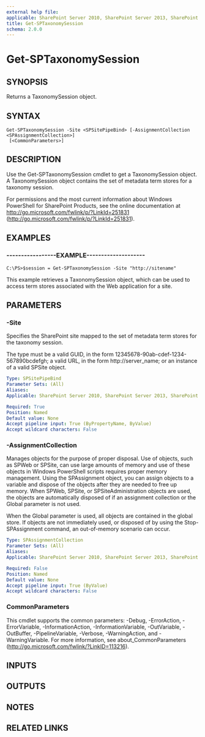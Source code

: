 ```yaml
---
external help file: 
applicable: SharePoint Server 2010, SharePoint Server 2013, SharePoint Server 2016
title: Get-SPTaxonomySession
schema: 2.0.0
---
```


# Get-SPTaxonomySession

## SYNOPSIS
Returns a TaxonomySession object.

## SYNTAX

```
Get-SPTaxonomySession -Site <SPSitePipeBind> [-AssignmentCollection <SPAssignmentCollection>]
 [<CommonParameters>]
```

## DESCRIPTION
Use the Get-SPTaxonomySession cmdlet to get a TaxonomySession object.
A TaxonomySession object contains the set of metadata term stores for a taxonomy session.

For permissions and the most current information about Windows PowerShell for SharePoint Products, see the online documentation at http://go.microsoft.com/fwlink/p/?LinkId=251831 (http://go.microsoft.com/fwlink/p/?LinkId=251831).

## EXAMPLES

### -----------------EXAMPLE-------------------- 
```
C:\PS>$session = Get-SPTaxonomySession -Site "http://sitename"
```

This example retrieves a TaxonomySession object, which can be used to access term stores associated with the Web application for a site.

## PARAMETERS

### -Site
Specifies the SharePoint site mapped to the set of metadata term stores for the taxonomy session.

The type must be a valid GUID, in the form 12345678-90ab-cdef-1234-567890bcdefgh; a valid URL, in the form http://server_name; or an instance of a valid SPSite object.

```yaml
Type: SPSitePipeBind
Parameter Sets: (All)
Aliases: 
Applicable: SharePoint Server 2010, SharePoint Server 2013, SharePoint Server 2016

Required: True
Position: Named
Default value: None
Accept pipeline input: True (ByPropertyName, ByValue)
Accept wildcard characters: False
```

### -AssignmentCollection
Manages objects for the purpose of proper disposal.
Use of objects, such as SPWeb or SPSite, can use large amounts of memory and use of these objects in Windows PowerShell scripts requires proper memory management.
Using the SPAssignment object, you can assign objects to a variable and dispose of the objects after they are needed to free up memory.
When SPWeb, SPSite, or SPSiteAdministration objects are used, the objects are automatically disposed of if an assignment collection or the Global parameter is not used.

When the Global parameter is used, all objects are contained in the global store.
If objects are not immediately used, or disposed of by using the Stop-SPAssignment command, an out-of-memory scenario can occur.

```yaml
Type: SPAssignmentCollection
Parameter Sets: (All)
Aliases: 
Applicable: SharePoint Server 2010, SharePoint Server 2013, SharePoint Server 2016

Required: False
Position: Named
Default value: None
Accept pipeline input: True (ByValue)
Accept wildcard characters: False
```

### CommonParameters
This cmdlet supports the common parameters: -Debug, -ErrorAction, -ErrorVariable, -InformationAction, -InformationVariable, -OutVariable, -OutBuffer, -PipelineVariable, -Verbose, -WarningAction, and -WarningVariable. For more information, see about_CommonParameters (http://go.microsoft.com/fwlink/?LinkID=113216).

## INPUTS

## OUTPUTS

## NOTES

## RELATED LINKS

